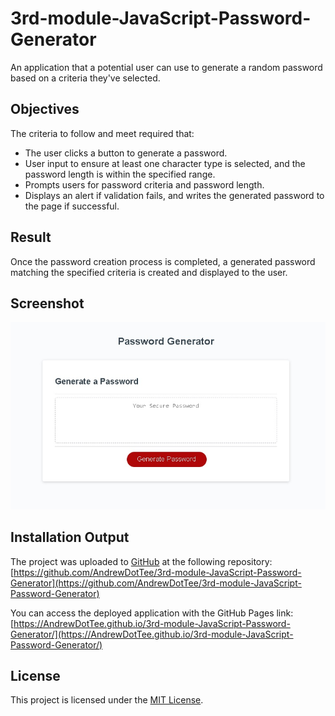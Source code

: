 # 3rd-module-JavaScript-Password-Generator
An application that a potential user can use to generate a random password based on a criteria they've selected.

## Objectives
The criteria to follow and meet required that:

- The user clicks a button to generate a password.
- User input to ensure at least one character type is selected, and the password length is within the specified range.
- Prompts users for password criteria and password length.
- Displays an alert if validation fails, and writes the generated password to the page if successful.

## Result
Once the password creation process is completed, a generated password matching the specified criteria is created and displayed to the user.

## Screenshot

![](https://github.com/AndrewDotTee/3rd-module-JavaScript-Password-Generator/blob/main/Password%20generator%20screenshot.jpg)


## Installation Output
The project was uploaded to [GitHub](https://github.com/) at the following repository:
[https://github.com/AndrewDotTee/3rd-module-JavaScript-Password-Generator](https://github.com/AndrewDotTee/3rd-module-JavaScript-Password-Generator)

You can access the deployed application with the GitHub Pages link:
[https://AndrewDotTee.github.io/3rd-module-JavaScript-Password-Generator/](https://AndrewDotTee.github.io/3rd-module-JavaScript-Password-Generator/)

## License
This project is licensed under the [MIT License](https://github.com/AndrewDotTee/3rd-module-JavaScript-Password-Generator/blob/main/LICENSE).
